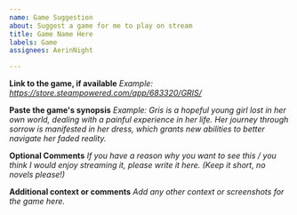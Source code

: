 ```yaml
---
name: Game Suggestion
about: Suggest a game for me to play on stream
title: Game Name Here
labels: Game
assignees: AerinNight

---
```


**Link to the game, if available**
*Example: https://store.steampowered.com/app/683320/GRIS/*

**Paste the game's synopsis**
*Example: Gris is a hopeful young girl lost in her own world, dealing with a painful experience in her life. Her journey through sorrow is manifested in her dress, which grants new abilities to better navigate her faded reality.*

**Optional Comments**
*If you have a reason why you want to see this / you think I would enjoy streaming it, please write it here. (Keep it short, no novels please!)*

**Additional context or comments**
*Add any other context or screenshots for the game here.*
